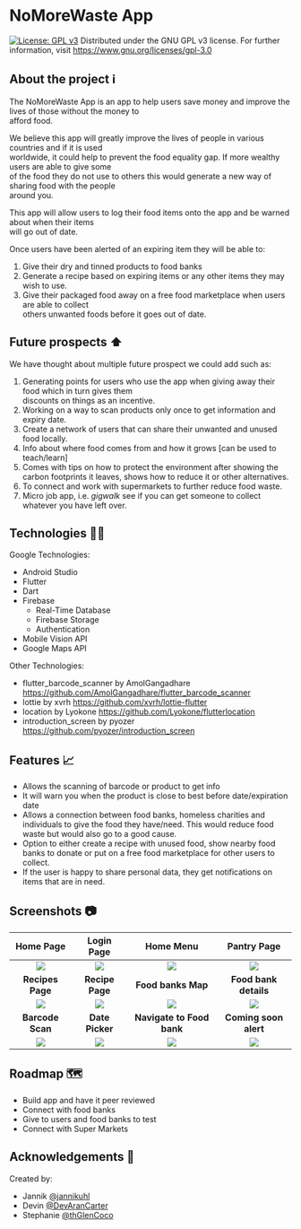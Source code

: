 # NoMoreWaste App
  [![License: GPL v3](https://img.shields.io/badge/License-GPLv3-blue.svg)](https://www.gnu.org/licenses/gpl-3.0) Distributed under the GNU GPL v3 license.
For further information, visit https://www.gnu.org/licenses/gpl-3.0
## About the project ℹ️
The NoMoreWaste App is an app to help users save money and improve the lives of those without the money to  
afford food.  
  
We believe this app will greatly improve the lives of people in various countries and if it is used  
worldwide, it could help to prevent the food equality gap. If more wealthy users are able to give some  
of the food they do not use to others this would generate a new way of sharing food with the people  
around you.  
  
This app will allow users to log their food items onto the app and be warned about when their items  
will go out of date.  
  
Once users have been alerted of an expiring item they will be able to:  
1. Give their dry and tinned products to food banks  
2. Generate a recipe based on expiring items or any other items they may wish to use.  
3. Give their packaged food away on a free food marketplace when users are able to collect  
others unwanted foods before it goes out of date.  
  
## Future prospects ⬆️
  
We have thought about multiple future prospect we could add such as:  
1. Generating points for users who use the app when giving away their food which in turn gives them  
discounts on things as an incentive.  
2. Working on a way to scan products only once to get information and expiry date.  
3. Create a network of users that can share their unwanted and unused food locally.  
4. Info about where food comes from and how it grows [can be used to teach/learn]  
5. Comes with tips on how to protect the environment after showing the carbon footprints it leaves, shows how to reduce it or other alternatives.  
6. To connect and work with supermarkets to further reduce food waste.
7. Micro job app, i.e. *gigwalk* see if you can get someone to collect whatever you have left over.
  
## Technologies 👨‍💻
Google Technologies:
- Android Studio  
- Flutter
- Dart 
- Firebase
	- Real-Time Database
	- Firebase Storage
	- Authentication  
- Mobile Vision API
- Google Maps API

Other Technologies: 
- flutter_barcode_scanner by AmolGangadhare https://github.com/AmolGangadhare/flutter_barcode_scanner
- lottie by xvrh https://github.com/xvrh/lottie-flutter
- location by Lyokone https://github.com/Lyokone/flutterlocation
- introduction_screen by pyozer https://github.com/pyozer/introduction_screen
  
## Features 📈
- Allows the scanning of barcode or product to get info
- It will warn you when the product is close to best before date/expiration date  
- Allows a connection between food banks, homeless charities and individuals to give the food they have/need. This would reduce food waste but would also go to a good cause.
- Option to either create a recipe with unused food, show nearby food banks to donate or put on a free food marketplace for other users to collect.
- If the user is happy to share personal data, they get notifications on items that are in need.
  
## Screenshots 📷
|       **Home Page**                |              **Login Page**       |        **Home Menu**                     |            **Pantry Page**        |
|:----------------------------------:|:----------------------------------:|:----------------------------------:|:----------------------------------:|
|![](https://i.ibb.co/BgKcRsX/img4.jpg)|![](https://i.ibb.co/5WTbQ94/img7.jpg)|![](https://i.ibb.co/vJsGJ6G/img10.jpg)|![](https://i.ibb.co/s607tbg/img3.jpg)|
|         **Recipes Page**      |         **Recipe Page**       |           **Food banks Map**     |           **Food bank details**           |
|![](https://i.ibb.co/Qdth5c0/img11.jpg)|![](https://i.ibb.co/W5RdTXz/img12.jpg)|![](https://i.ibb.co/y5MWm3v/img5.jpg)|![](https://i.ibb.co/4JpLfLJ/img13.jpg)|
|   **Barcode Scan**  |      **Date Picker**            |            **Navigate to Food bank**      |          **Coming soon alert**           |
|![](https://i.ibb.co/rc9XYdh/img8.jpg)|![](https://i.ibb.co/VMTy40V/img2.jpg)|![](https://i.ibb.co/WgQf7yK/img9.jpg)|![](https://i.ibb.co/Bf6mcRZ/img1.jpg)|
  

## Roadmap  🗺
- Build app and have it peer reviewed  
- Connect with food banks  
- Give to users and food banks to test  
- Connect with Super Markets  
  
## Acknowledgements 📃
Created by:
- Jannik [@jannikuhl](https://github.com/jannikuhl/)
- Devin [@DevAranCarter](https://github.com/DevAranCarter)
- Stephanie [@thGlenCoco](https://github.com/thGlenCoco)